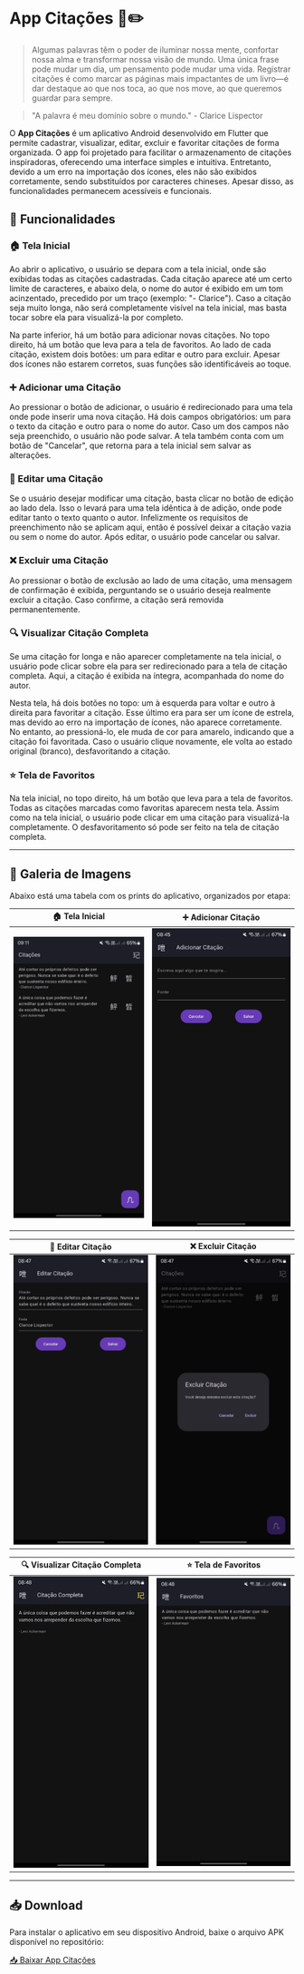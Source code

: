 #  App Citações 📖✏️ 

> Algumas palavras têm o poder de iluminar nossa mente, confortar nossa alma e transformar nossa visão de mundo. Uma única frase pode mudar um dia, um pensamento pode mudar uma vida. Registrar citações é como marcar as páginas mais impactantes de um livro—é dar destaque ao que nos toca, ao que nos move, ao que queremos guardar para sempre.

> "A palavra é meu domínio sobre o mundo." - Clarice Lispector

O **App Citações** é um aplicativo Android desenvolvido em Flutter que permite cadastrar, visualizar, editar, excluir e favoritar citações de forma organizada. O app foi projetado para facilitar o armazenamento de citações inspiradoras, oferecendo uma interface simples e intuitiva. Entretanto, devido a um erro na importação dos ícones, eles não são exibidos corretamente, sendo substituídos por caracteres chineses. Apesar disso, as funcionalidades permanecem acessíveis e funcionais.

## 🌟 Funcionalidades

### 🏠 Tela Inicial
Ao abrir o aplicativo, o usuário se depara com a tela inicial, onde são exibidas todas as citações cadastradas. Cada citação aparece até um certo limite de caracteres, e abaixo dela, o nome do autor é exibido em um tom acinzentado, precedido por um traço (exemplo: "- Clarice"). Caso a citação seja muito longa, não será completamente visível na tela inicial, mas basta tocar sobre ela para visualizá-la por completo.

Na parte inferior, há um botão para adicionar novas citações. No topo direito, há um botão que leva para a tela de favoritos. Ao lado de cada citação, existem dois botões: um para editar e outro para excluir. Apesar dos ícones não estarem corretos, suas funções são identificáveis ao toque.

### ➕ Adicionar uma Citação
Ao pressionar o botão de adicionar, o usuário é redirecionado para uma tela onde pode inserir uma nova citação. Há dois campos obrigatórios: um para o texto da citação e outro para o nome do autor. Caso um dos campos não seja preenchido, o usuário não pode salvar. A tela também conta com um botão de "Cancelar", que retorna para a tela inicial sem salvar as alterações.

### 📝 Editar uma Citação
Se o usuário desejar modificar uma citação, basta clicar no botão de edição ao lado dela. Isso o levará para uma tela idêntica à de adição, onde pode editar tanto o texto quanto o autor. Infelizmente os requisitos de preenchimento não se aplicam aqui, então é possível deixar a citação vazia ou sem o nome do autor. Após editar, o usuário pode cancelar ou salvar.

### ❌ Excluir uma Citação
Ao pressionar o botão de exclusão ao lado de uma citação, uma mensagem de confirmação é exibida, perguntando se o usuário deseja realmente excluir a citação. Caso confirme, a citação será removida permanentemente.

### 🔍 Visualizar Citação Completa
Se uma citação for longa e não aparecer completamente na tela inicial, o usuário pode clicar sobre ela para ser redirecionado para a tela de citação completa. Aqui, a citação é exibida na íntegra, acompanhada do nome do autor. 

Nesta tela, há dois botões no topo: um à esquerda para voltar e outro à direita para favoritar a citação. Esse último era para ser um ícone de estrela, mas devido ao erro na importação de ícones, não aparece corretamente. No entanto, ao pressioná-lo, ele muda de cor para amarelo, indicando que a citação foi favoritada. Caso o usuário clique novamente, ele volta ao estado original (branco), desfavoritando a citação.

### ⭐ Tela de Favoritos
Na tela inicial, no topo direito, há um botão que leva para a tela de favoritos. Todas as citações marcadas como favoritas aparecem nesta tela. Assim como na tela inicial, o usuário pode clicar em uma citação para visualizá-la completamente. O desfavoritamento só pode ser feito na tela de citação completa.

---

##  📸 Galeria de Imagens 

Abaixo está uma tabela com os prints do aplicativo, organizados por etapa:

| 🏠 Tela Inicial | ➕ Adicionar Citação |
|---|---|
| ![Tela Inicial](images/tela_inicial.jpeg) | ![Adicionar Citação](images/tela_adicionar.jpeg) |

| 📝 Editar Citação | ❌ Excluir Citação |
|---|---|
| ![Editar Citação](images/tela_editar.jpeg) | ![Excluir Citação](images/tela_excluir.jpeg) |

| 🔍 Visualizar Citação Completa | ⭐ Tela de Favoritos |
|---|---|
| ![Visualizar Citação](images/tela_completa.jpeg) | ![Favoritos](images/tela_favoritos.jpeg) |

---

## 📥 Download

Para instalar o aplicativo em seu dispositivo Android, baixe o arquivo APK disponível no repositório:

[📥 Baixar App Citações](app-citacoes.apk)



